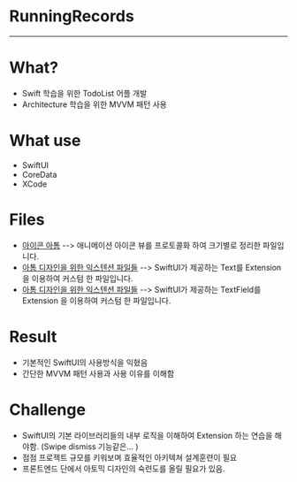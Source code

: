 # RunningRecords

----

# What?
 - Swift 학습을 위한 TodoList 어플 개발
 - Architecture 학습을 위한 MVVM 패턴 사용
​

# What use
 - SwiftUI
 - CoreData
 - XCode


# Files
 - [아이콘 아톰](/RunningRecords/View/Atoms/IconView.swift)
 --> 애니메이션 아이콘 뷰를 프로토콜화 하여 크기별로 정리한 파일입니다.
 - [아톰 디자인을 위한 익스텐션 파일들](/RunningRecords/View/Atoms/Extensions/TextExtension.swift)
 --> SwiftUI가 제공하는 Text를 Extension 을 이용하여 커스텀 한 파일입니다.
 - [아톰 디자인을 위한 익스텐션 파일들](/RunningRecords/View/Atoms/Extensions/TextFieldExtension.swift)
  --> SwiftUI가 제공하는 TextField를 Extension 을 이용하여 커스텀 한 파일입니다.


# Result
 - 기본적인 SwiftUI의 사용방식을 익혔음
 - 간단한 MVVM 패턴 사용과 사용 이유를 이해함
 
 
 # Challenge
 - SwiftUI의 기본 라이브러리들의 내부 로직을 이해하여 Extension 하는 연습을 해야함. (Swipe dismiss 기능같은... )
 - 점점 프로젝트 규모를 키워보며 효율적인 아키텍쳐 설계훈련이 필요
 - 프론트엔드 단에서 아토믹 디자인의 숙련도를 올릴 필요가 있음.
 
